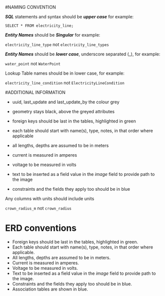 
#NAMING CONVENTION


***SQL*** statements and syntax should be ***upper case*** for example:

``SELECT * FROM electricity_line;``

***Entity Names*** should be ***Singular*** for example:

```electricity_line_type``` not ```electricity_line_types```

***Entity Names*** should be ***lower case***, underscore separated (_), for example:

```water_point``` not ```WaterPoint```

Lookup Table names should be in lower case, for example:

```electricity_line_condition``` not ```ElectricityLineCondition```

#ADDITIONAL INFORMATION

- uuid, last_update and last_update_by the colour grey

- geometry stays black, above the greyed attributes

- foreign keys should be last in the tables, highlighted in green

- each table should start with name(s), type, notes, in that order where applicable

- all lengths, depths are assumed to be in meters

- current is measured in amperes

- voltage to be measured in volts

- text to be inserted as a field value in the *image* field to provide path to the image 

- constraints and the fields they apply too should be in blue



Any columns with units should include units

```crown_radius_m``` not ```crown_radius```

# ERD conventions

- Foreign keys should be last in the tables, highlighted in green.
- Each table should start with name(s), type, notes, in that order where applicable.
- All lengths, depths are assumed to be in meters. 
- Current is measured in amperes.
- Voltage to be measured in volts.
- Text to be inserted as a field value in the *image* field to provide path to the image. 
- Constraints and the fields they apply too should be in blue.
- Association tables are shown in blue.



